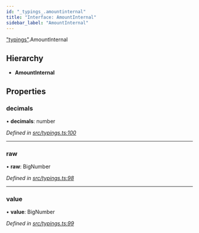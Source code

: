 ```yaml
---
id: "_typings_.amountinternal"
title: "Interface: AmountInternal"
sidebar_label: "AmountInternal"
---
```


["typings"](../modules/_typings_.md).AmountInternal

## Hierarchy

* **AmountInternal**

## Properties

### decimals

•  **decimals**: number

*Defined in [src/typings.ts:100](https://github.com/trustlines-protocol/clientlib/blob/8b30ce1/src/typings.ts#L100)*

___

### raw

•  **raw**: BigNumber

*Defined in [src/typings.ts:98](https://github.com/trustlines-protocol/clientlib/blob/8b30ce1/src/typings.ts#L98)*

___

### value

•  **value**: BigNumber

*Defined in [src/typings.ts:99](https://github.com/trustlines-protocol/clientlib/blob/8b30ce1/src/typings.ts#L99)*
